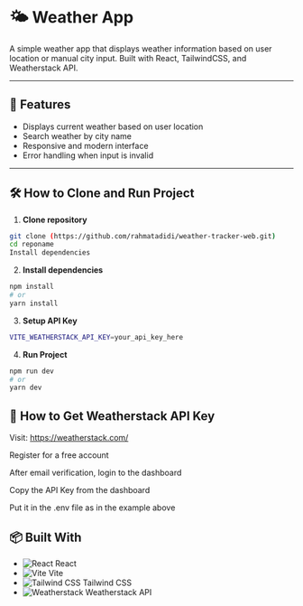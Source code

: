# 🌤️ Weather App

A simple weather app that displays weather information based on user location or manual city input. Built with React, TailwindCSS, and Weatherstack API.

---

## 🚀 Features

- Displays current weather based on user location
- Search weather by city name
- Responsive and modern interface
- Error handling when input is invalid

---

## 🛠️ How to Clone and Run Project

1. **Clone repository**
```bash
git clone (https://github.com/rahmatadidi/weather-tracker-web.git)
cd reponame
Install dependencies
```
2. **Install dependencies**
```bash
npm install
# or
yarn install
```
3. **Setup API Key**
```bash
VITE_WEATHERSTACK_API_KEY=your_api_key_here
```
4. **Run Project**
```bash
npm run dev
# or
yarn dev
```

## 🔑 How to Get Weatherstack API Key
Visit: https://weatherstack.com/

Register for a free account

After email verification, login to the dashboard

Copy the API Key from the dashboard

Put it in the .env file as in the example above


## 📦 Built With

- ![React](https://img.shields.io/badge/React-61DAFB?style=flat&logo=react&logoColor=white) React
- ![Vite](https://img.shields.io/badge/Vite-646CFF?style=flat&logo=vite&logoColor=white) Vite
- ![Tailwind CSS](https://img.shields.io/badge/Tailwind_CSS-06B6D4?style=flat&logo=tailwind-css&logoColor=white) Tailwind CSS
- ![Weatherstack](https://img.shields.io/badge/Weatherstack-ffcc00?style=flat&logo=weatherstack&logoColor=black) Weatherstack API


